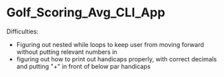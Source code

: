 # Golf_Scoring_Avg_CLI_App

Difficulties:
- Figuring out nested while loops to keep user from 
  moving forward without putting relevant numbers in
- figuring out how to print out handicaps properly, 
  with correct decimals and putting "+" in front of
  below par handicaps